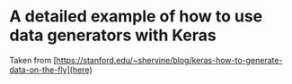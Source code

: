 # A detailed example of how to use data generators with Keras
Taken from [https://stanford.edu/~shervine/blog/keras-how-to-generate-data-on-the-fly](here)
